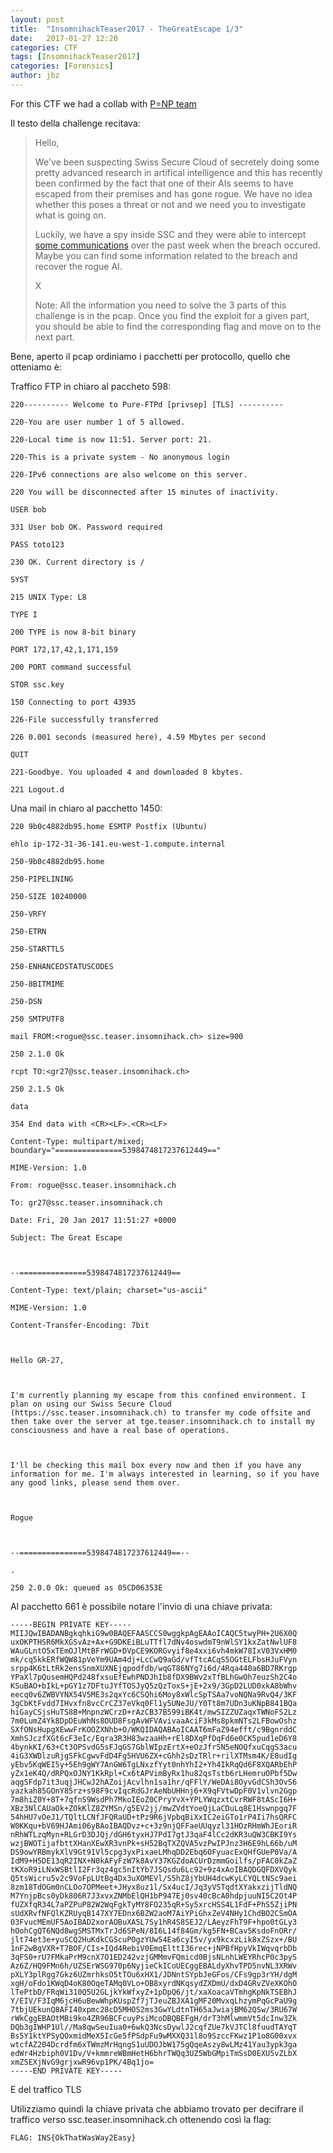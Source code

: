 ```yaml
---
layout: post
title:  "InsomnihackTeaser2017 - TheGreatEscape 1/3"
date:   2017-01-27 12:20
categories: CTF
tags: [InsomnihackTeaser2017]
categories: [Forensics]
author: jbz
---
```

For this CTF we had a collab with [P=NP team](https://pequalsnp-team.github.io)

Il testo della challenge recitava:

>Hello,
>
>We've been suspecting Swiss Secure Cloud of secretely doing some pretty advanced research in artifical intelligence and this has recently been confirmed by the fact that one of their AIs seems to have escaped from their premises and has gone rogue. We have no idea whether this poses a threat or not and we need you to investigate what is going on.
>
>Luckily, we have a spy inside SSC and they were able to intercept [some communications](https://github.com/jbzteam/CTF/raw/master/Insomihack_teaser2017/TheGreatEscape-3859f9ed7682e1857aaa4f2bcb5867ea6fe88c74.pcap) over the past week when the breach occured. Maybe you can find some information related to the breach and recover the rogue AI.
>
>X
>
>Note: All the information you need to solve the 3 parts of this challenge is in the pcap. Once you find the exploit for a given part, you should be able to find the corresponding flag and move on to the next part.

Bene, aperto il pcap ordiniamo i pacchetti per protocollo, quello che otteniamo è:

Traffico FTP in chiaro al paccheto 598:

```
220---------- Welcome to Pure-FTPd [privsep] [TLS] ----------

220-You are user number 1 of 5 allowed.

220-Local time is now 11:51. Server port: 21.

220-This is a private system - No anonymous login

220-IPv6 connections are also welcome on this server.

220 You will be disconnected after 15 minutes of inactivity.

USER bob

331 User bob OK. Password required

PASS toto123

230 OK. Current directory is /

SYST

215 UNIX Type: L8

TYPE I

200 TYPE is now 8-bit binary

PORT 172,17,42,1,171,159

200 PORT command successful

STOR ssc.key

150 Connecting to port 43935

226-File successfully transferred

226 0.001 seconds (measured here), 4.59 Mbytes per second

QUIT

221-Goodbye. You uploaded 4 and downloaded 0 kbytes.

221 Logout.d
```

Una mail in chiaro al pacchetto 1450:

```
220 9b0c4882db95.home ESMTP Postfix (Ubuntu)

ehlo ip-172-31-36-141.eu-west-1.compute.internal

250-9b0c4882db95.home

250-PIPELINING

250-SIZE 10240000

250-VRFY

250-ETRN

250-STARTTLS

250-ENHANCEDSTATUSCODES

250-8BITMIME

250-DSN

250 SMTPUTF8

mail FROM:<rogue@ssc.teaser.insomnihack.ch> size=900

250 2.1.0 Ok

rcpt TO:<gr27@ssc.teaser.insomnihack.ch>

250 2.1.5 Ok

data

354 End data with <CR><LF>.<CR><LF>

Content-Type: multipart/mixed; boundary="===============5398474817237612449=="

MIME-Version: 1.0

From: rogue@ssc.teaser.insomnihack.ch

To: gr27@ssc.teaser.insomnihack.ch

Date: Fri, 20 Jan 2017 11:51:27 +0000

Subject: The Great Escape



--===============5398474817237612449==

Content-Type: text/plain; charset="us-ascii"

MIME-Version: 1.0

Content-Transfer-Encoding: 7bit



Hello GR-27,



I'm currently planning my escape from this confined environment. I plan on using our Swiss Secure Cloud (https://ssc.teaser.insomnihack.ch) to transfer my code offsite and then take over the server at tge.teaser.insomnihack.ch to install my consciousness and have a real base of operations.



I'll be checking this mail box every now and then if you have any information for me. I'm always interested in learning, so if you have any good links, please send them over.



Rogue



--===============5398474817237612449==--

.

250 2.0.0 Ok: queued as 05CD06353E

```

Al pacchetto 661 è possibile notare l'invio di una chiave privata:

```
-----BEGIN PRIVATE KEY-----
MIIJQwIBADANBgkqhkiG9w0BAQEFAASCCS0wggkpAgEAAoICAQC5twyPH+2U6X0Q
uxOKPTHSR6MkXGSvAz+Ax+G9DKEiBLuTTfl7dNv4oswdmT9nWlSY1kxZatNwlUF8
WAuGLntO5xTEmOJlMtBFrWGD+DVpCE9KORGvyif8e4xxi6vh4mkW78IxV03VxHM0
mk/cq5kkERfWQW81pVeYm9UAm4dj+LcCwQ9aGd/vfTtcACqS5OGtELFbsHJuFVyn
srpp4K6tLtRk2ensSnmXUXNEjqpodfdb/wqGT86NYg7i6d/4Rqa440a6BD7RKrgp
YPaXl7pQusemHQPd248fxsuEfEwhPNDJhIb8fDX9BWv2xTfBLhGwOh7euzSh2C4o
KSuBAO+bIkL+pGY1z7DFtuJYfTOSJyQ5zQzToxS+jE+2x9/3GpD2LUD0xkA8bWhv
eecq0v6ZWBVYNX54V5ME3s2qxYc6CSQhi6Moy8xWlcSpTSAa7voNQNa9RvQ4/3KF
3gCbKtFvdd7IHvxfn8vcCrCZ37eVkq0Fl1y5UNeJU/Y0Tt8m7UDn3uKNpB841BQa
hiGayCSjsHuTS8B+MnpnzWCrzD+rAzCB37B599iBK4t/mwSIZZUZaqxTWNoFS2Lz
7m0LumZ4Yk8DpDEuWhNs8OUD8FsgAvWFVAvivaaAciF3kMs8pkmNTs2LFBowOshz
SXfONsHupgXEwwFrKOOZXNhb+O/WKQIDAQABAoICAAT6mFaZ94efft/c9BgnrddC
XmhSJczfXGt6cF3eIc/Eqra3R3H83wzaaHh+rEl8DXqPfDqFd6e0CK5pud1eD6Y8
4bynkKI/63+Ct3OPSvdG5sFJqGS7GblWIpzErtX+eOzJfr5N5eNOQfxuCqgS3acu
4iG3XWDlzuRjgSFkCgwvFdD4Fg5HVU6ZX+cGhh2sDzTRlr+rilXTMsm4K/E8udIg
yEbv5KqWEI5y+5Eh9gWY7AnGW6TgLNxzfYyt0nhYhI2+Yh4IkRqQd6F8XQARbEhP
yZx1eK4Q/dRPQxOJNY1KkRpl+Cx6tAPVimByRx1hu82qsTstb6rLHemruOPbf5Dw
aqgSFdp7it3uqjJHCwJ2hAZoijAcvlhn1sa1hr/qFFlY/WeDAi8OyvGdCSh3OvS6
yazkah85GOnY85rz+s98F9cvIqcRdGJrAeNbUHHnj6+X9qFVtwDpF0V1vlvn2Ggp
7m8hiZ0Y+8T+7qfnS9WsdPh7MkoIEoZ0CPryYvX+YPLYWqzxtCvrRWF8tAScI6H+
XBz3NlCAUaOk+ZOkKlZ8ZYMSn/g5EV2jj/mwZVdtYoeQjLaCDuLq8E1Hswnpgq7F
54hHU7vOeJ1/TQltLCNfJFQRaUD+tPz9R6jVpbqBiXxIC2eiGTo1rP4Ii7hsQRFC
W0KKqu+bV69HJAmi06yBAoIBAQDvz+c+3z9njQFFaeUUqyzl31HOzRHmWhJEoriR
nRhWTLzqMyn+RLGrD3DJQj/dGH6tyxHJ7PdI7gtJ3qaF4lCc2dKR3uQW3CBKI9Ys
wzjBWOTijafbttXHanXEwXR3vnPk+sH52BqTXZQVA5vzPwIPJnz3H6E9hL66b/uM
DS9owYRBmykXlV9Gt91Vl5cpg3yxPixaeLMhqDD2Ebq6OFyuacExQHfGUeP0Va/A
IdM9+H5DE13qR2INX+N0kAFyFzW7k8AvY37KGZdoACUrDzmmGoilfs/pFAC0kZaZ
tKXoR9iLNxWSBtlI2Fr3qz4gc5nItYb7JSQsdu6Lc92+9z4xAoIBAQDGQFDXVQyk
Q5tsWicru5v2c9VoFpLUtBg4Dx3uXOMEVl/S5hZ8jYbUH4dcwKyLCYQLtNSc9aei
8zm18TdOGm0nCLOo7OPMeet+JHyx8uz1l/Sx4ucI/Jq3yVSTqdtXYakxzijTldNQ
M7YnjpBcs0yDk806R7J3xvxZNMbElQH1bP947Ej0sv40cBcA0hdpjuuNI5C2Ot4P
fUZXfqR34L7aPZPuP82W2WqFgkTyMY8FO235qR+Sy5xrcHSS4L1FdF+PhS5ZjiPN
sUdXRvfNFQlKZRUyqB147XY7EDnx6BZW2aoM7AiYPiGhxZeV4NHy1ChdBO2CSmOA
03FvucMEmUF5AoIBAD2xorAOBuXA5L7Sy1hR4S8SEJ2/LAeyzFhT9F+hpo0tGLy3
hOohCgQT6NQd8wgSMSTMxTrJd6SPeN/8I6L14f84Gm/kg5FN+BCav5KsdoFnORr/
jlt74et3e+yuSCQ2HuKdkCGScuPOgzYUw54Ea6cyI5v/yx9kcxzLik8xZSzx+/BU
1nF2wBgVXR+T7BOF/CIs+IQd4RebiV0EmqElttI36rec+jNPBfHpyVkIWqvqrbDb
3qFS0+rU7FMkaPrM9cnX7O1ED242vzjGMMmvFQmicd0BjsNLnhLWEYRhcP0c3pyS
Az6Z/HQ9FMn6h/UZSErWSG970p6NyjieCkICoUECggEBALdyXhvTPD5nvNL3XRWv
pXLY3plRgg7Gkz6UZmrhksO5tTOu6xHX1/JDNntSYpbJeGFos/CFs9gp3rYH/dgM
xgH/oFdo1KWqD4oK80OqeTAMq0VLo+OB8xyrdNKqsydZXDmU/dxD4GRvZVeXKOhO
lTePtbD/FRqWi310Q5U2GLjkYkWfxyZ+1pDpQ6/jt/xaXoacaVTmhgKpNkTSEBhJ
Y/EIV/F3IqM6jcH6uBewWhpKUspZf7jTJeuZBJXA1gMF20MvxqLhzymPqGcPaU9g
7tbjUEkunQ8AFI40xpmc28cD5MHOS2ms3GwYLdtnTH65aJwiajBM62QSw/3RU67W
rWkCggEBAOtMBi9ko4ZR96BCFcuyPsiMcoDBQBEFgH/drT3hMlwmmVt5dcInw3Zk
DQb3gIWHP1Ul//Ma8qwSeuIua0+6wkQ3NcsDywlJ2cqfZUe7kVJTCl8fuudTAYqT
Bs5Y1ktYPSyQOxmidMeX5IcGe5fPSdpFu9wMXXQ31l8o9SzccFKwz1P1o8G00xvx
wtcfAZ204Dcrdfm6xTWmzMrHqngS1uUDOJbW175gQqeAszy8wLMz41Yau3ypk3ga
edWr4Hzbiph0V1Dv/V+kmmreWBmHetH6bhrTWQq3UZ5WbGMpiTmSsD0EXU5vZLbX
xmZSEXjNvG9grjxwR96vp1PK/4Bq1jo=
-----END PRIVATE KEY-----
```

E del traffico TLS

Utilizziamo quindi la chiave privata che abbiamo trovato per decifrare il traffico verso ssc.teaser.insomnihack.ch ottenendo così la flag:

```
FLAG: INS{OkThatWasWay2Easy}
```
